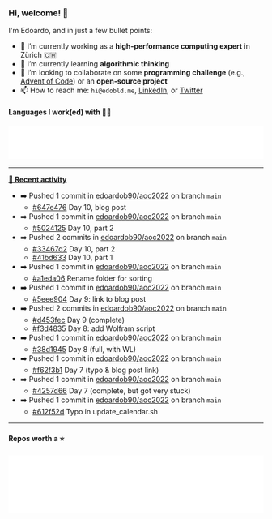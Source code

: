 ### Hi, welcome! 👋 

I'm Edoardo, and in just a few bullet points:

- 🔭 I’m currently working as a **high-performance computing expert** in Zürich 🇨🇭
- 🌱 I’m currently learning **algorithmic thinking**
- 👯 I’m looking to collaborate on some **programming challenge** (e.g., [Advent of Code](https://github.com/edoardob90/aoc2021)) or an **open-source project**
- 📫 How to reach me: `hi@edobld.me`, [LinkedIn](https://linkedin.com/in/edobld), or [Twitter](https://twitter.com/eadweard90)

#### Languages I work(ed) with 👨‍💻

<img src="https://github.com/edoardob90/edoardob90/blob/main/.cache/languages.svg">

---

**[📰 Recent activity](https://github.com/edoardob90)**
* ➡️ Pushed 1 commit in [edoardob90/aoc2022](https://github.com/edoardob90/aoc2022) on branch `main`
  * [#647e476](https://github.com/edoardob90/aoc2022/commit/647e476) Day 10, blog post
* ➡️ Pushed 1 commit in [edoardob90/aoc2022](https://github.com/edoardob90/aoc2022) on branch `main`
  * [#5024125](https://github.com/edoardob90/aoc2022/commit/5024125) Day 10, part 2
* ➡️ Pushed 2 commits in [edoardob90/aoc2022](https://github.com/edoardob90/aoc2022) on branch `main`
  * [#33467d2](https://github.com/edoardob90/aoc2022/commit/33467d2) Day 10, part 2
  * [#41bd633](https://github.com/edoardob90/aoc2022/commit/41bd633) Day 10, part 1
* ➡️ Pushed 1 commit in [edoardob90/aoc2022](https://github.com/edoardob90/aoc2022) on branch `main`
  * [#a1eda06](https://github.com/edoardob90/aoc2022/commit/a1eda06) Rename folder for sorting
* ➡️ Pushed 1 commit in [edoardob90/aoc2022](https://github.com/edoardob90/aoc2022) on branch `main`
  * [#5eee904](https://github.com/edoardob90/aoc2022/commit/5eee904) Day 9: link to blog post
* ➡️ Pushed 2 commits in [edoardob90/aoc2022](https://github.com/edoardob90/aoc2022) on branch `main`
  * [#d453fec](https://github.com/edoardob90/aoc2022/commit/d453fec) Day 9 (complete)
  * [#f3d4835](https://github.com/edoardob90/aoc2022/commit/f3d4835) Day 8: add Wolfram script
* ➡️ Pushed 1 commit in [edoardob90/aoc2022](https://github.com/edoardob90/aoc2022) on branch `main`
  * [#38d1945](https://github.com/edoardob90/aoc2022/commit/38d1945) Day 8 (full, with WL)
* ➡️ Pushed 1 commit in [edoardob90/aoc2022](https://github.com/edoardob90/aoc2022) on branch `main`
  * [#f62f3b1](https://github.com/edoardob90/aoc2022/commit/f62f3b1) Day 7 (typo &amp; blog post link)
* ➡️ Pushed 1 commit in [edoardob90/aoc2022](https://github.com/edoardob90/aoc2022) on branch `main`
  * [#4257d66](https://github.com/edoardob90/aoc2022/commit/4257d66) Day 7 (complete, but got very stuck)
* ➡️ Pushed 1 commit in [edoardob90/aoc2022](https://github.com/edoardob90/aoc2022) on branch `main`
  * [#612f52d](https://github.com/edoardob90/aoc2022/commit/612f52d) Typo in update_calendar.sh


---

#### Repos worth a ⭐

<img src="https://github.com/edoardob90/edoardob90/blob/main/.cache/stars.svg">

<!--
- ⚡ Fun fact: ...
- 🤔 I’m looking for help with ...
- 💬 Ask me about ...
- 🌐 My webpage ...
-->
